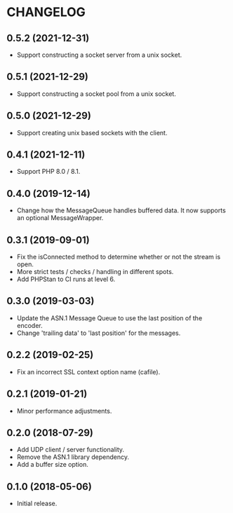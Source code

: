 CHANGELOG
=========

0.5.2 (2021-12-31)
------------------
* Support constructing a socket server from a unix socket.

0.5.1 (2021-12-29)
------------------
* Support constructing a socket pool from a unix socket.

0.5.0 (2021-12-29)
------------------
* Support creating unix based sockets with the client.

0.4.1 (2021-12-11)
------------------
* Support PHP 8.0 / 8.1.

0.4.0 (2019-12-14)
------------------
* Change how the MessageQueue handles buffered data. It now supports an optional MessageWrapper.

0.3.1 (2019-09-01)
------------------
* Fix the isConnected method to determine whether or not the stream is open.
* More strict tests / checks / handling in different spots.
* Add PHPStan to CI runs at level 6.

0.3.0 (2019-03-03)
------------------
* Update the ASN.1 Message Queue to use the last position of the encoder.
* Change 'trailing data' to 'last position' for the messages.

0.2.2 (2019-02-25)
------------------
* Fix an incorrect SSL context option name (cafile).

0.2.1 (2019-01-21)
------------------
* Minor performance adjustments.

0.2.0 (2018-07-29)
------------------
* Add UDP client / server functionality.
* Remove the ASN.1 library dependency.
* Add a buffer size option.

0.1.0 (2018-05-06)
------------------
* Initial release.
